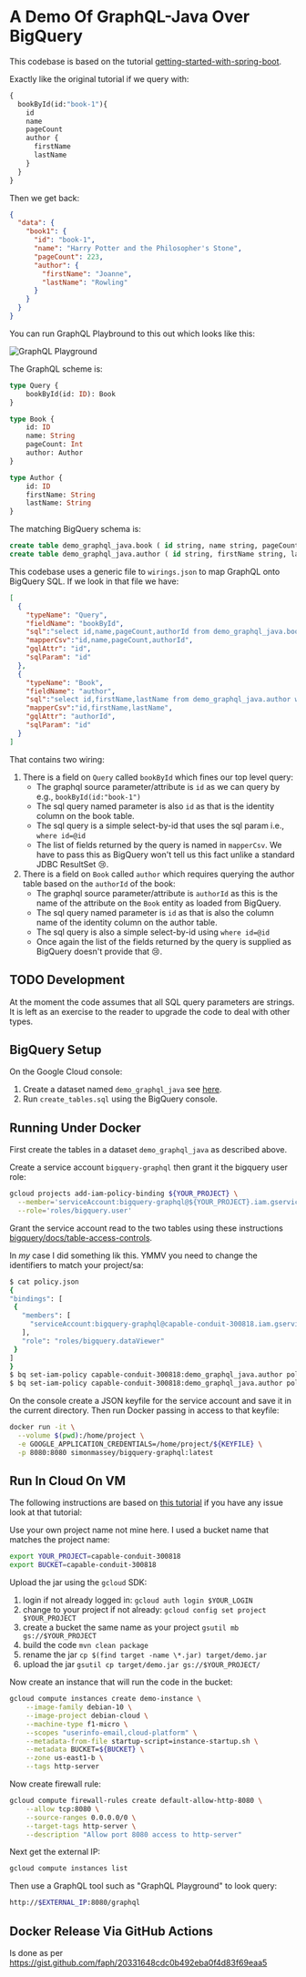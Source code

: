
# A Demo Of GraphQL-Java Over BigQuery

This codebase is based on the tutorial [getting-started-with-spring-boot](https://www.graphql-java.com/tutorials/getting-started-with-spring-boot/).

Exactly like the original tutorial if we query with:

```graphql
{
  bookById(id:"book-1"){
    id
    name
    pageCount
    author {
      firstName
      lastName
    }
  }
}
```

Then we get back: 

```json
{
  "data": {
    "book1": {
      "id": "book-1",
      "name": "Harry Potter and the Philosopher's Stone",
      "pageCount": 223,
      "author": {
        "firstName": "Joanne",
        "lastName": "Rowling"
      }
    }
  }
}
```

You can run GraphQL Playbround to this out which looks like this: 

![GraphQL Playground](https://raw.githubusercontent.com/simbo1905/bigquery-graphql/master/graphql-bigquery.png)

The GraphQL scheme is:

```graphql
type Query {
    bookById(id: ID): Book
}

type Book {
    id: ID
    name: String
    pageCount: Int
    author: Author
}

type Author {
    id: ID
    firstName: String
    lastName: String
}
```

The matching BigQuery schema is:

```sql
create table demo_graphql_java.book ( id string, name string, pageCount string, authorId string ); 
create table demo_graphql_java.author ( id string, firstName string, lastName string );  
```

This codebase uses a generic file to `wirings.json` to map GraphQL onto BigQuery SQL. If we look in that file we have:

```json
[
  {
    "typeName": "Query",
    "fieldName": "bookById",
    "sql":"select id,name,pageCount,authorId from demo_graphql_java.book where id=@id",
    "mapperCsv":"id,name,pageCount,authorId",
    "gqlAttr": "id",
    "sqlParam": "id"
  },
  {
    "typeName": "Book",
    "fieldName": "author",
    "sql":"select id,firstName,lastName from demo_graphql_java.author where id=@id",
    "mapperCsv":"id,firstName,lastName",
    "gqlAttr": "authorId",
    "sqlParam": "id"
  }
]
```

That contains two wiring: 

 1. There is a field on `Query` called `bookById` which fines our top level query:
    * The graphql source parameter/attribute is `id` as we can query by e.g., `bookById(id:"book-1")`
    * The sql query named parameter is also `id` as that is the identity column on the book table. 
    * The sql query is a simple select-by-id that uses the sql param i.e., `where id=@id`
    * The list of fields returned by the query is named in `mapperCsv`. We have to pass this as BigQuery won't tell us this fact unlike a standard JDBC ResultSet :cry:.
 2. There is a field on `Book` called `author` which requires querying the author table based on the `authorId` of the book:
    * The graphql source parameter/attribute is `authorId` as this is the name of the attribute on the `Book` entity as loaded from BigQuery.
    * The sql query named parameter is `id` as that is also the column name of the identity column on the author table.
    * The sql query is also a simple select-by-id using `where id=@id`
    * Once again the list of the fields returned by the query is supplied as BigQuery doesn't provide that :cry:.

## TODO Development

At the moment the code assumes that all SQL query parameters are strings. 
It is left as an exercise to the reader to upgrade the code to deal with other types. 

## BigQuery Setup

On the Google Cloud console: 

 1. Create a dataset named `demo_graphql_java` see [here](https://cloud.google.com/bigquery/docs/datasets).
 2. Run `create_tables.sql` using the BigQuery console. 

## Running Under Docker

First create the tables in a dataset `demo_graphql_java` as described above.

Create a service account `bigquery-graphql` then grant it the bigquery user role:

```sh
gcloud projects add-iam-policy-binding ${YOUR_PROJECT} \
  --member='serviceAccount:bigquery-graphql@${YOUR_PROJECT}.iam.gserviceaccount.com' \
  --role='roles/bigquery.user'
```

Grant the service account read to the two tables using these instructions [bigquery/docs/table-access-controls](https://cloud.google.com/bigquery/docs/table-access-controls#bq). 

In *my* case I did something lik this. YMMV you need to change the identifiers to match your project/sa:

```sh
$ cat policy.json
{
"bindings": [
 {
   "members": [
     "serviceAccount:bigquery-graphql@capable-conduit-300818.iam.gserviceaccount.com"
   ],
   "role": "roles/bigquery.dataViewer"
 }
]
}
$ bq set-iam-policy capable-conduit-300818:demo_graphql_java.author policy.json
$ bq set-iam-policy capable-conduit-300818:demo_graphql_java.author policy.json
```

On the console create a JSON keyfile for the service account and save it in the current directory. Then 
run Docker passing in access to that keyfile: 

```sh
docker run -it \
  --volume $(pwd):/home/project \
  -e GOOGLE_APPLICATION_CREDENTIALS=/home/project/${KEYFILE} \
  -p 8080:8080 simonmassey/bigquery-graphql:latest
```

## Run In Cloud On VM

The following instructions are based on [this tutorial](https://cloud.google.com/community/tutorials/kotlin-springboot-compute-engine) if you have any issue look at that tutorial: 

Use your own project name not mine here. I used a bucket name that matches the project name:

```sh
export YOUR_PROJECT=capable-conduit-300818
export BUCKET=capable-conduit-300818
```

Upload the jar using the `gcloud` SDK:

 1. login if not already logged in: `gcloud auth login $YOUR_LOGIN`
 2. change to your project if not already: `gcloud config set project $YOUR_PROJECT`
 3. create a bucket the same name as your project `gsutil mb gs://$YOUR_PROJECT`
 4. build the code `mvn clean package`
 5. rename the jar `cp $(find target -name \*.jar) target/demo.jar`
 6. upload the jar `gsutil cp target/demo.jar gs://$YOUR_PROJECT/`

Now create an instance that will run the code in the bucket:

```sh
gcloud compute instances create demo-instance \
    --image-family debian-10 \
    --image-project debian-cloud \
    --machine-type f1-micro \
    --scopes "userinfo-email,cloud-platform" \
    --metadata-from-file startup-script=instance-startup.sh \
    --metadata BUCKET=${BUCKET} \
    --zone us-east1-b \
    --tags http-server
```

Now create firewall rule: 

```sh
gcloud compute firewall-rules create default-allow-http-8080 \
    --allow tcp:8080 \
    --source-ranges 0.0.0.0/0 \
    --target-tags http-server \
    --description "Allow port 8080 access to http-server"
```

Next get the external IP: 

```sh
gcloud compute instances list
```

Then use a GraphQL tool such as "GraphQL Playground" to look query:

```sh
http://$EXTERNAL_IP:8080/graphql
```

## Docker Release Via GitHub Actions

Is done as per https://gist.github.com/faph/20331648cdc0b492eba0f4d83f69eaa5
